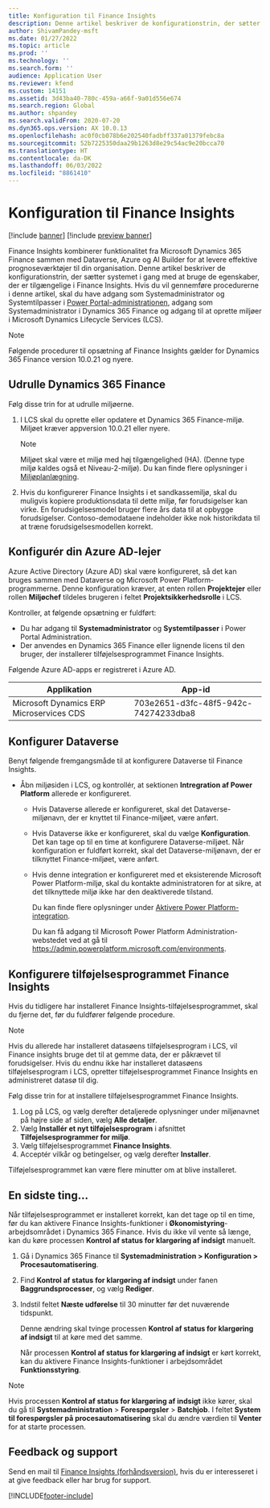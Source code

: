 ```yaml
---
title: Konfiguration til Finance Insights
description: Denne artikel beskriver de konfigurationstrin, der sætter systemet i gang med at bruge de egenskaber, der er tilgængelige i Finance Insights.
author: ShivamPandey-msft
ms.date: 01/27/2022
ms.topic: article
ms.prod: ''
ms.technology: ''
ms.search.form: ''
audience: Application User
ms.reviewer: kfend
ms.custom: 14151
ms.assetid: 3d43ba40-780c-459a-a66f-9a01d556e674
ms.search.region: Global
ms.author: shpandey
ms.search.validFrom: 2020-07-20
ms.dyn365.ops.version: AX 10.0.13
ms.openlocfilehash: ac0f0cb078b6e202540fadbff337a01379febc8a
ms.sourcegitcommit: 52b7225350daa29b1263d8e29c54ac9e20bcca70
ms.translationtype: HT
ms.contentlocale: da-DK
ms.lasthandoff: 06/03/2022
ms.locfileid: "8861410"
---
```

# <a name="configuration-for-finance-insights"></a>Konfiguration til Finance Insights

[!include [banner](../includes/banner.md)]
[!include [preview banner](../includes/preview-banner.md)]

Finance Insights kombinerer funktionalitet fra Microsoft Dynamics 365 Finance sammen med Dataverse, Azure og AI Builder for at levere effektive prognoseværktøjer til din organisation. Denne artikel beskriver de konfigurationstrin, der sætter systemet i gang med at bruge de egenskaber, der er tilgængelige i Finance Insights. Hvis du vil gennemføre procedurerne i denne artikel, skal du have adgang som Systemadministrator og Systemtilpasser i [Power Portal-administrationen](https://admin.powerplatform.microsoft.com/), adgang som Systemadministrator i Dynamics 365 Finance og adgang til at oprette miljøer i Microsoft Dynamics Lifecycle Services (LCS).

> [!NOTE]
> Følgende procedurer til opsætning af Finance Insights gælder for Dynamics 365 Finance version 10.0.21 og nyere.

## <a name="deploy-dynamics-365-finance"></a>Udrulle Dynamics 365 Finance

Følg disse trin for at udrulle miljøerne.

1. I LCS skal du oprette eller opdatere et Dynamics 365 Finance-miljø. Miljøet kræver appversion 10.0.21 eller nyere.

    > [!NOTE]
    > Miljøet skal være et miljø med høj tilgængelighed (HA). (Denne type miljø kaldes også et Niveau-2-miljø). Du kan finde flere oplysninger i [Miljøplanlægning](../../fin-ops-core/fin-ops/imp-lifecycle/environment-planning.md).

2. Hvis du konfigurerer Finance Insights i et sandkassemiljø, skal du muligvis kopiere produktionsdata til dette miljø, før forudsigelser kan virke. En forudsigelsesmodel bruger flere års data til at opbygge forudsigelser. Contoso-demodataene indeholder ikke nok historikdata til at træne forudsigelsesmodellen korrekt. 

## <a name="configure-your-azure-ad-tenant"></a>Konfigurér din Azure AD-lejer

Azure Active Directory (Azure AD) skal være konfigureret, så det kan bruges sammen med Dataverse og Microsoft Power Platform-programmerne. Denne konfiguration kræver, at enten rollen **Projektejer** eller rollen **Miljøchef** tildeles brugeren i feltet **Projektsikkerhedsrolle** i LCS.

Kontroller, at følgende opsætning er fuldført:

- Du har adgang til **Systemadministrator** og **Systemtilpasser** i Power Portal Administration.
- Der anvendes en Dynamics 365 Finance eller lignende licens til den bruger, der installerer tilføjelsesprogrammet Finance Insights.

Følgende Azure AD-apps er registreret i Azure AD.

|  Applikation                             | App-id                               |
|------------------------------------------|--------------------------------------|
| Microsoft Dynamics ERP Microservices CDS | 703e2651-d3fc-48f5-942c-74274233dba8 |
    
## <a name="configure-dataverse"></a>Konfigurer Dataverse

Benyt følgende fremgangsmåde til at konfigurere Dataverse til Finance Insights.

- Åbn miljøsiden i LCS, og kontrollér, at sektionen **Intregration af Power Platform** allerede er konfigureret.

    - Hvis Dataverse allerede er konfigureret, skal det Dataverse-miljønavn, der er knyttet til Finance-miljøet, være anført.
    - Hvis Dataverse ikke er konfigureret, skal du vælge **Konfiguration**. Det kan tage op til en time at konfigurere Dataverse-miljøet. Når konfiguration er fuldført korrekt, skal det Dataverse-miljønavn, der er tilknyttet Finance-miljøet, være anført.
    - Hvis denne integration er konfigureret med et eksisterende Microsoft Power Platform-miljø, skal du kontakte administratoren for at sikre, at det tilknyttede miljø ikke har den deaktiverede tilstand.

        Du kan finde flere oplysninger under [Aktivere Power Platform-integration](../../fin-ops-core/dev-itpro/power-platform/enable-power-platform-integration.md). 

        Du kan få adgang til Microsoft Power Platform Administration-webstedet ved at gå til <https://admin.powerplatform.microsoft.com/environments>.

## <a name="configure-the-finance-insights-add-in"></a>Konfigurere tilføjelsesprogrammet Finance Insights

Hvis du tidligere har installeret Finance Insights-tilføjelsesprogrammet, skal du fjerne det, før du fuldfører følgende procedure.

> [!NOTE]
> Hvis du allerede har installeret datasøens tilføjelsesprogram i LCS, vil Finance insights bruge det til at gemme data, der er påkrævet til forudsigelser. Hvis du endnu ikke har installeret datasøens tilføjelsesprogram i LCS, opretter tilføjelsesprogrammet Finance Insights en administreret datasø til dig.

Følg disse trin for at installere tilføjelsesprogrammet Finance Insights.

1. Log på LCS, og vælg derefter detaljerede oplysninger under miljønavnet på højre side af siden, vælg **Alle detaljer**.
2. Vælg **Installér et nyt tilføjelsesprogram** i afsnittet **Tilføjelsesprogrammer for miljø**.
3. Vælg tilføjelsesprogrammet **Finance Insights**.
4. Acceptér vilkår og betingelser, og vælg derefter **Installer**.

Tilføjelsesprogrammet kan være flere minutter om at blive installeret.

## <a name="one-last-thing"></a>En sidste ting...

Når tilføjelsesprogrammet er installeret korrekt, kan det tage op til en time, før du kan aktivere Finance Insights-funktioner i **Økonomistyring**-arbejdsområdet i Dynamics 365 Finance. Hvis du ikke vil vente så længe, kan du køre processen **Kontrol af status for klargøring af indsigt** manuelt. 

1. Gå i Dynamics 365 Finance til **Systemadministration \> Konfiguration \> Procesautomatisering**.
2. Find **Kontrol af status for klargøring af indsigt** under fanen **Baggrundsprocesser**, og vælg **Rediger**.
3. Indstil feltet **Næste udførelse** til 30 minutter før det nuværende tidspunkt.

   Denne ændring skal tvinge processen **Kontrol af status for klargøring af indsigt** til at køre med det samme.

   Når processen **Kontrol af status for klargøring af indsigt** er kørt korrekt, kan du aktivere Finance Insights-funktioner i arbejdsområdet **Funktionsstyring**.

> [!NOTE]
> Hvis processen **Kontrol af status for klargøring af indsigt** ikke kører, skal du gå til **Systemadministration** > **Forespørgsler** > **Batchjob**. I feltet **System til forespørgsler på procesautomatisering** skal du ændre værdien til **Venter** for at starte processen. 
> 
## <a name="feedback-and-support"></a>Feedback og support

Send en mail til [Finance Insights (forhåndsversion)](mailto:fiap@microsoft.com), hvis du er interesseret i at give feedback eller har brug for support.

[!INCLUDE[footer-include](../../includes/footer-banner.md)]
